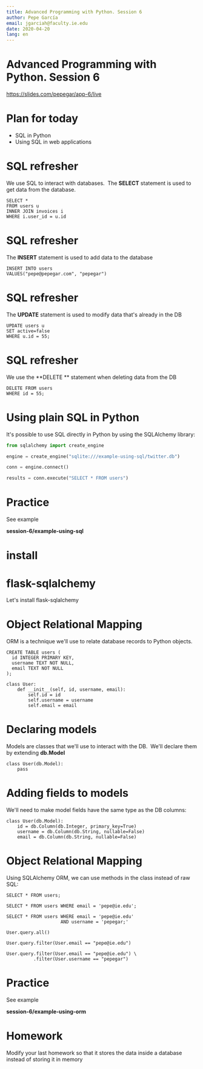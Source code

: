 ```yaml
---
title: Advanced Programming with Python. Session 6
author: Pepe García
email: jgarciah@faculty.ie.edu
date: 2020-04-20
lang: en
---
```


Advanced Programming with Python. Session 6
===========================================

https://slides.com/pepegar/app-6/live

Plan for today
==============

-   SQL in Python
-   Using SQL in web applications

SQL refresher
=============

We use SQL to interact with databases.  The **SELECT** statement is used
to get data from the database.

    SELECT *
    FROM users u
    INNER JOIN invoices i
    WHERE i.user_id = u.id

SQL refresher
=============

The **INSERT** statement is used to add data to the database

    INSERT INTO users
    VALUES("pepe@pepegar.com", "pepegar")

SQL refresher
=============

The **UPDATE** statement is used to modify data that\'s already in the
DB

    UPDATE users u
    SET active=false
    WHERE u.id = 55;

SQL refresher
=============

We use the **DELETE ** statement when deleting data from the DB

    DELETE FROM users
    WHERE id = 55;

Using plain SQL in Python
=========================

It\'s possible to use SQL directly in Python by using the SQLAlchemy
library:

```python
from sqlalchemy import create_engine

engine = create_engine("sqlite:///example-using-sql/twitter.db")

conn = engine.connect()

results = conn.execute("SELECT * FROM users")
```

Practice
========

See example

**session-6/example-using-sql**

install
=======

flask-sqlalchemy
================

Let\'s install flask-sqlalchemy

Object Relational Mapping
=========================

ORM is a technique we\'ll use to relate database records to Python
objects.

    CREATE TABLE users (
      id INTEGER PRIMARY KEY,
      username TEXT NOT NULL,
      email TEXT NOT NULL
    );

    class User:
        def __init__(self, id, username, email):
            self.id = id
            self.username = username
            self.email = email

Declaring models
================

Models are classes that we\'ll use to interact with the DB.  We\'ll
declare them by extending **db.Model**

    class User(db.Model):
        pass

Adding fields to models
=======================

We\'ll need to make model fields have the same type as the DB columns:

    class User(db.Model):
        id = db.Column(db.Integer, primary_key=True)
        username = db.Column(db.String, nullable=False)
        email = db.Column(db.String, nullable=False)

Object Relational Mapping
=========================

Using SQLAlchemy ORM, we can use methods in the class instead of raw
SQL:

    SELECT * FROM users;

    SELECT * FROM users WHERE email = 'pepe@ie.edu';

    SELECT * FROM users WHERE email = 'pepe@ie.edu'
                        AND username = 'pepegar;'

    User.query.all()

    User.query.filter(User.email == "pepe@ie.edu")

    User.query.filter(User.email == "pepe@ie.edu") \
              .filter(User.username == "pepegar")

Practice
========

See example

**session-6/example-using-orm**

Homework
========

Modify your last homework so that it stores the data inside a database
instead of storing it in memory
